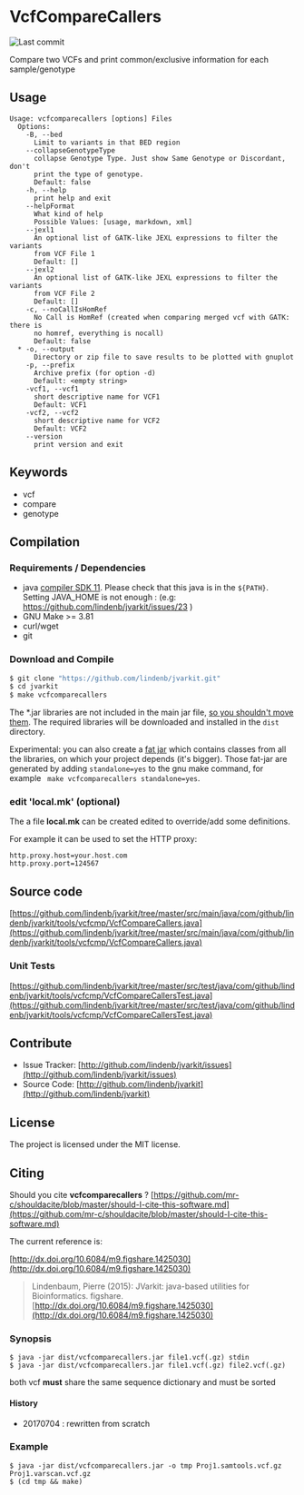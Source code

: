 # VcfCompareCallers

![Last commit](https://img.shields.io/github/last-commit/lindenb/jvarkit.png)

Compare two VCFs and print common/exclusive information for each sample/genotype


## Usage

```
Usage: vcfcomparecallers [options] Files
  Options:
    -B, --bed
      Limit to variants in that BED region
    --collapseGenotypeType
      collapse Genotype Type. Just show Same Genotype or Discordant, don't 
      print the type of genotype.
      Default: false
    -h, --help
      print help and exit
    --helpFormat
      What kind of help
      Possible Values: [usage, markdown, xml]
    --jexl1
      An optional list of GATK-like JEXL expressions to filter the variants 
      from VCF File 1
      Default: []
    --jexl2
      An optional list of GATK-like JEXL expressions to filter the variants 
      from VCF File 2
      Default: []
    -c, --noCallIsHomRef
      No Call is HomRef (created when comparing merged vcf with GATK: there is 
      no homref, everything is nocall)
      Default: false
  * -o, --output
      Directory or zip file to save results to be plotted with gnuplot
    -p, --prefix
      Archive prefix (for option -d)
      Default: <empty string>
    -vcf1, --vcf1
      short descriptive name for VCF1
      Default: VCF1
    -vcf2, --vcf2
      short descriptive name for VCF2
      Default: VCF2
    --version
      print version and exit

```


## Keywords

 * vcf
 * compare
 * genotype


## Compilation

### Requirements / Dependencies

* java [compiler SDK 11](https://jdk.java.net/11/). Please check that this java is in the `${PATH}`. Setting JAVA_HOME is not enough : (e.g: https://github.com/lindenb/jvarkit/issues/23 )
* GNU Make >= 3.81
* curl/wget
* git


### Download and Compile

```bash
$ git clone "https://github.com/lindenb/jvarkit.git"
$ cd jvarkit
$ make vcfcomparecallers
```

The *.jar libraries are not included in the main jar file, [so you shouldn't move them](https://github.com/lindenb/jvarkit/issues/15#issuecomment-140099011 ).
The required libraries will be downloaded and installed in the `dist` directory.

Experimental: you can also create a [fat jar](https://stackoverflow.com/questions/19150811/) which contains classes from all the libraries, on which your project depends (it's bigger). Those fat-jar are generated by adding `standalone=yes` to the gnu make command, for example ` make vcfcomparecallers standalone=yes`.

### edit 'local.mk' (optional)

The a file **local.mk** can be created edited to override/add some definitions.

For example it can be used to set the HTTP proxy:

```
http.proxy.host=your.host.com
http.proxy.port=124567
```
## Source code 

[https://github.com/lindenb/jvarkit/tree/master/src/main/java/com/github/lindenb/jvarkit/tools/vcfcmp/VcfCompareCallers.java](https://github.com/lindenb/jvarkit/tree/master/src/main/java/com/github/lindenb/jvarkit/tools/vcfcmp/VcfCompareCallers.java)

### Unit Tests

[https://github.com/lindenb/jvarkit/tree/master/src/test/java/com/github/lindenb/jvarkit/tools/vcfcmp/VcfCompareCallersTest.java](https://github.com/lindenb/jvarkit/tree/master/src/test/java/com/github/lindenb/jvarkit/tools/vcfcmp/VcfCompareCallersTest.java)


## Contribute

- Issue Tracker: [http://github.com/lindenb/jvarkit/issues](http://github.com/lindenb/jvarkit/issues)
- Source Code: [http://github.com/lindenb/jvarkit](http://github.com/lindenb/jvarkit)

## License

The project is licensed under the MIT license.

## Citing

Should you cite **vcfcomparecallers** ? [https://github.com/mr-c/shouldacite/blob/master/should-I-cite-this-software.md](https://github.com/mr-c/shouldacite/blob/master/should-I-cite-this-software.md)

The current reference is:

[http://dx.doi.org/10.6084/m9.figshare.1425030](http://dx.doi.org/10.6084/m9.figshare.1425030)

> Lindenbaum, Pierre (2015): JVarkit: java-based utilities for Bioinformatics. figshare.
> [http://dx.doi.org/10.6084/m9.figshare.1425030](http://dx.doi.org/10.6084/m9.figshare.1425030)



### Synopsis

```
$ java -jar dist/vcfcomparecallers.jar file1.vcf(.gz) stdin 
$ java -jar dist/vcfcomparecallers.jar file1.vcf(.gz) file2.vcf(.gz) 

```


both vcf **must** share the same sequence dictionary and must be sorted

#### History

* 20170704 : rewritten from scratch

### Example


```
$ java -jar dist/vcfcomparecallers.jar -o tmp Proj1.samtools.vcf.gz  Proj1.varscan.vcf.gz
$ (cd tmp && make)
```



